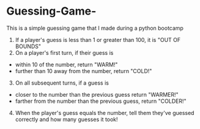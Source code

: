 # Guessing-Game-
This is a simple guessing game that I made during a python bootcamp

1. If a player's guess is less than 1 or greater than 100, it is  "OUT OF BOUNDS"
2. On a player's first turn, if their guess is
  - within 10 of the number, return "WARM!"
  - further than 10 away from the number, return "COLD!"
3. On all subsequent turns, if a guess is
  - closer to the number than the previous guess return "WARMER!"
  - farther from the number than the previous guess, return "COLDER!"
4. When the player's guess equals the number, tell them they've guessed correctly and how many guesses it took!
